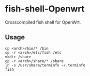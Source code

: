 # fish-shell-Openwrt
Crosscompiled fish shell for OpenWrt.

## Usage

```
cp <arch>/bin/* /bin
cp -r <arch>/etc/fish /etc
mkdir /share
cp -r <arch>/share/* /share
ln -s /usr/share/terminfo ~/.terminfo
fish
```

